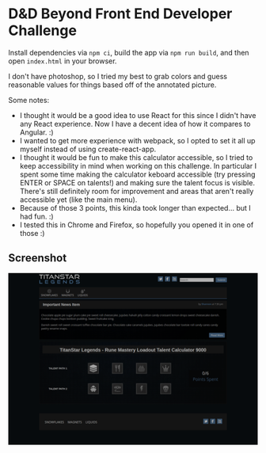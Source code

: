 # D&D Beyond Front End Developer Challenge

Install dependencies via `npm ci`,  build the app via `npm run build`, and then open `index.html` in your browser.

I don't have photoshop, so I tried my best to grab colors and guess reasonable values for things based off of the annotated picture.

Some notes:
* I thought it would be a good idea to use React for this since I didn't have any React experience.  Now I have a decent idea of how it compares to Angular. :)
* I wanted to get more experience with webpack, so I opted to set it all up myself instead of using create-react-app.
* I thought it would be fun to make this calculator accessible, so I tried to keep accessibility in mind when working on this challenge. In particular I spent some time making the calculator keboard accessible (try pressing ENTER or SPACE on talents!) and making sure the talent focus is visible. There's still definitely room for improvement and areas that aren't really accessible yet (like the main menu).  
* Because of those 3 points, this kinda took longer than expected... but I had fun. :)
* I tested this in Chrome and Firefox, so hopefully you opened it in one of those :)

## Screenshot
![](https://raw.githubusercontent.com/codeinpink/dnd-beyond-front-end-challenge/master/screenshot.png)
